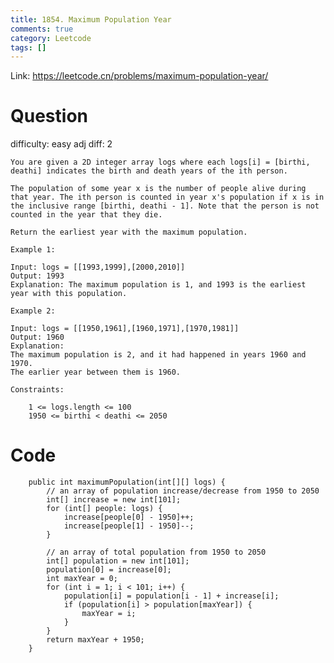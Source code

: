 ```yaml
---
title: 1854. Maximum Population Year
comments: true
category: Leetcode
tags: []
---
```


Link: https://leetcode.cn/problems/maximum-population-year/

# Question

difficulty: easy
adj diff: 2

    You are given a 2D integer array logs where each logs[i] = [birthi, deathi] indicates the birth and death years of the ith person.

    The population of some year x is the number of people alive during that year. The ith person is counted in year x's population if x is in the inclusive range [birthi, deathi - 1]. Note that the person is not counted in the year that they die.

    Return the earliest year with the maximum population.

    Example 1:

    Input: logs = [[1993,1999],[2000,2010]]
    Output: 1993
    Explanation: The maximum population is 1, and 1993 is the earliest year with this population.

    Example 2:

    Input: logs = [[1950,1961],[1960,1971],[1970,1981]]
    Output: 1960
    Explanation:
    The maximum population is 2, and it had happened in years 1960 and 1970.
    The earlier year between them is 1960.

    Constraints:

    	1 <= logs.length <= 100
    	1950 <= birthi < deathi <= 2050

# Code

```
    public int maximumPopulation(int[][] logs) {
        // an array of population increase/decrease from 1950 to 2050
        int[] increase = new int[101];
        for (int[] people: logs) {
            increase[people[0] - 1950]++;
            increase[people[1] - 1950]--;
        }

        // an array of total population from 1950 to 2050
        int[] population = new int[101];
        population[0] = increase[0];
        int maxYear = 0;
        for (int i = 1; i < 101; i++) {
            population[i] = population[i - 1] + increase[i];
            if (population[i] > population[maxYear]) {
                maxYear = i;
            }
        }
        return maxYear + 1950;
    }
```

